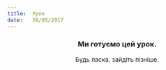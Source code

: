 ```yaml
---
title:  Урок
date:   28/05/2017
---
```


### <center>Ми готуємо цей урок.</center>
<center>Будь ласка, зайдіть пізніше.</center>